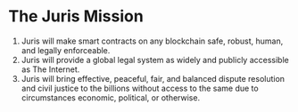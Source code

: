 # The Juris Mission

1. Juris will make smart contracts on any blockchain safe, robust, human, and legally enforceable.
2. Juris will provide a global legal system as widely and publicly accessible as The Internet.
3. Juris will bring effective, peaceful, fair, and balanced dispute resolution and civil justice to the billions without access to the same due to circumstances economic, political, or otherwise. 
